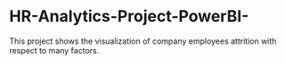 # HR-Analytics-Project-PowerBI-
This project shows the visualization of company employees attrition with respect to many factors. 
